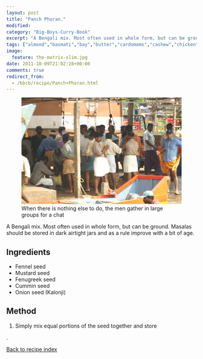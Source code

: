 ```yaml
---
layout: post
title: "Panch Phoran."
modified:
category: "Big-Boys-Curry-Book"
excerpt: "A Bengali mix. Most often used in whole form, but can be ground. Masalas should"
tags: ["almond","basmati","bay","butter","cardomoms","cashew","chicken","cinnamon","cloves","cumin","ghee","lamb","mace","nuts","pepper","rice","saffron","turmeric"]
image:
  feature: the-matrix-slim.jpg
date: 2011-10-09T21:02:28+00:00
comments: true
redirect_from: 
  - /bbcb/recipe/Panch+Phoran.html
---
```


<figure>
	<a href="/images/bbcb/pict2342.jpg" alt="Ashtamudi Lake, Kerala, India" title="Ashtamudi Lake, Kerala, India &#169; Ashley Kitson 12/09/2011"><img src="/images/bbcb/pict2342.jpg"/></a>
	<figcaption>When there is nothing else to do, the men gather in large groups for a chat</figcaption>
</figure>

A Bengali mix. Most often used in whole form, but can be ground. Masalas should be stored in dark airtight jars and as a rule improve with a bit of age.
        
## Ingredients
        
<ul><li>Fennel seed</li><li>Mustard seed</li><li>Fenugreek seed</li><li>Cummin seed</li><li>Onion seed (Kalonji)</li></ul>
        
## Method

<ol><li>Simply mix equal portions of the seed together and store</li></ol>.    

<a href="/bbcb">Back to recipe index</a>      